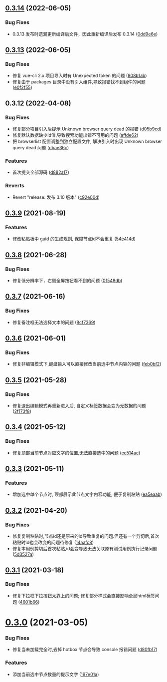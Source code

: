 ## [0.3.14](https://github.com/chenhengjie123/vue-testcase-minder-editor/compare/v0.3.13...v0.3.14) (2022-06-05)


### Bug Fixes

* 0.3.13 发布时遗漏更新编译后文件，因此重新编译后发布 0.3.14 ([0dd9e6e](https://github.com/chenhengjie123/vue-testcase-minder-editor/commit/0dd9e6e108211064e8ad2da19a9f5376fedd3213))

<!-- kityminder-core/src/module/result.js -->

## [0.3.13](https://github.com/chenhengjie123/vue-testcase-minder-editor/compare/v0.3.12...v0.3.13) (2022-06-05)


### Bug Fixes

* 修复 vue-cli 2.x 项目导入时有 Unexpected token 的问题 ([808b1ab](https://github.com/chenhengjie123/vue-testcase-minder-editor/commit/808b1ab0e5f42169afd29851adaa35007436fe4b))
* 修复由于 packages 目录中没有引入组件,导致报错找不到组件的问题 ([e0f2f55](https://github.com/chenhengjie123/vue-testcase-minder-editor/commit/e0f2f5544ed862eadd0195b0f3a3fba1bb19647d))



## 0.3.12 (2022-04-08)


### Bug Fixes

* 修复部分项目引入后提示 Unknown browser query dead 的报错 ([d05b9cd](https://github.com/chenhengjie123/vue-testcase-minder-editor/commit/d05b9cd579211952cd7ef5f731b4f64118101184))
* 修复默认数据缺少id值,导致搜索功能出错不可用的问题 ([affde62](https://github.com/chenhengjie123/vue-testcase-minder-editor/commit/affde62733eec810bf03775be5daa61153313c78))
* 把 browserlist 配置调整到独立配置文件, 解决引入时出现 Unknown browser query dead 问题 ([dbae36c](https://github.com/chenhengjie123/vue-testcase-minder-editor/commit/dbae36c4a0fc2a90a9f1f99cfdef1d6263a83877))


### Features

* 首次提交全部源码 ([d882a17](https://github.com/chenhengjie123/vue-testcase-minder-editor/commit/d882a17ae1936693e371ec3cb419a9d1c4e0ffaa))


### Reverts

* Revert "release: 发布 3.10 版本" ([c92e00d](https://github.com/chenhengjie123/vue-testcase-minder-editor/commit/c92e00dcef40a34d6a78220aa0ef46400c999510))



## [0.3.9](https://gitlab.lizhi.fm/qa_mega/vue-testcase-minder-editor/compare/v0.3.8...v0.3.9) (2021-08-19)


### Features

* 修改粘贴板中 guid 的生成规则, 保障节点id不会重复 ([54e414d](https://gitlab.lizhi.fm/qa_mega/vue-testcase-minder-editor/commit/54e414d605f12da8641981dfaba67b325eeda3ae))



## [0.3.8](https://gitlab.lizhi.fm/qa_mega/vue-testcase-minder-editor/compare/v0.3.7...v0.3.8) (2021-06-28)


### Bug Fixes

* 修复低分辨率下，右侧全屏按钮看不到的问题 ([01548db](https://gitlab.lizhi.fm/qa_mega/vue-testcase-minder-editor/commit/01548db0026bc23cbaa1ee32c52ce1d81ac119c9))



## [0.3.7](https://gitlab.lizhi.fm/qa_mega/vue-testcase-minder-editor/compare/v0.3.6...v0.3.7) (2021-06-16)


### Bug Fixes

* 修复备注框无法选择文本的问题 ([8cf7369](https://gitlab.lizhi.fm/qa_mega/vue-testcase-minder-editor/commit/8cf7369bdcfa041ca432da88590cf04c1e0a4558))



## [0.3.6](https://gitlab.lizhi.fm/qa_mega/vue-testcase-minder-editor/compare/v0.3.5...v0.3.6) (2021-06-01)


### Bug Fixes

* 修复非编辑模式下,键盘输入可以直接修改当前选中节点内容的问题 ([feb0bf2](https://gitlab.lizhi.fm/qa_mega/vue-testcase-minder-editor/commit/feb0bf2ec1e190c79d044c4a3b736b6544bed782))



## [0.3.5](https://gitlab.lizhi.fm/qa_mega/vue-testcase-minder-editor/compare/v0.3.4...v0.3.5) (2021-05-28)


### Bug Fixes

* 修复退出编辑模式再重新进入后, 自定义标签数据会变为无数据的问题 ([2f173f8](https://gitlab.lizhi.fm/qa_mega/vue-testcase-minder-editor/commit/2f173f809dac0e5f570d91a405377ee5515ea259))



## [0.3.4](https://gitlab.lizhi.fm/qa_mega/vue-testcase-minder-editor/compare/v0.3.3...v0.3.4) (2021-05-12)


### Bug Fixes

* 修复顶部当前节点对应文字的位置,无法直接选中的问题 ([ec514ac](https://gitlab.lizhi.fm/qa_mega/vue-testcase-minder-editor/commit/ec514aceedd408016dcf7aa10d8389013b96441a))



## [0.3.3](https://gitlab.lizhi.fm/qa_mega/vue-testcase-minder-editor/compare/v0.3.2...v0.3.3) (2021-05-11)


### Features

* 增加选中单个节点时, 顶部展示此节点文字内容功能, 便于复制粘贴 ([ea5eaab](https://gitlab.lizhi.fm/qa_mega/vue-testcase-minder-editor/commit/ea5eaabaf50893130fa60a96ebc3dcaed388ba1e))



## [0.3.2](https://gitlab.lizhi.fm/qa_mega/vue-testcase-minder-editor/compare/v0.3.1...v0.3.2) (2021-04-20)


### Bug Fixes

* 修复复制粘贴时,节点id还是原来的id导致重复的问题.但还有一个剪切后,首次粘贴时id也会改变的问题待修复 ([14aafc8](https://gitlab.lizhi.fm/qa_mega/vue-testcase-minder-editor/commit/14aafc86016a200e07a54ab7786b843afc47420c))
* 修复本用例剪切后首次粘贴,id会变导致无法关联原有测试用例执行记录问题 ([5d3527a](https://gitlab.lizhi.fm/qa_mega/vue-testcase-minder-editor/commit/5d3527a31d16cb7c972699917805a8710d89c853))



## [0.3.1](https://gitlab.lizhi.fm/qa_mega/vue-testcase-minder-editor/compare/v0.3.0...v0.3.1) (2021-03-18)


### Bug Fixes

* 修复下拉框下拉按钮太靠上的问题; 修复部分样式会直接影响全局html标签问题 ([4601b66](https://gitlab.lizhi.fm/qa_mega/vue-testcase-minder-editor/commit/4601b66dd83b1927a1f2e723acebb7bd4881318c))



# [0.3.0](https://gitlab.lizhi.fm/qa_mega/vue-testcase-minder-editor/compare/v0.2.0...v0.3.0) (2021-03-05)


### Bug Fixes

* 修复当未加载完全时,去掉 hotbox 节点会导致 console 报错问题 ([d80fb17](https://gitlab.lizhi.fm/qa_mega/vue-testcase-minder-editor/commit/d80fb174fac23495663af9337300c3a80b622591))


### Features

* 添加当前选中节点数量的提示文字 ([197e01a](https://gitlab.lizhi.fm/qa_mega/vue-testcase-minder-editor/commit/197e01ab228e59fa98d4a62fc69e03dfa28e95a6))



